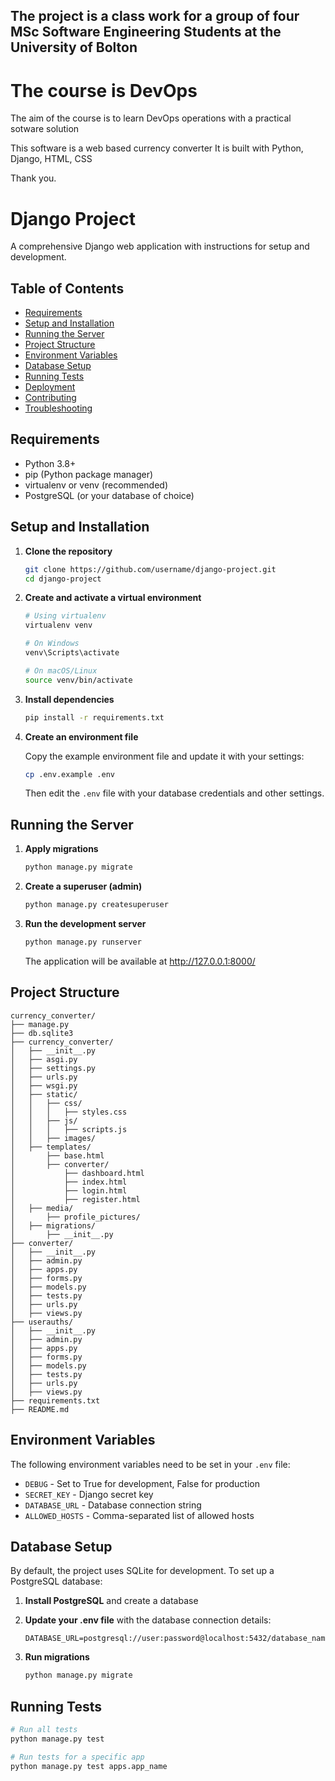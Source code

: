 ## The project is a class work for a group of four MSc Software Engineering Students at the University of Bolton
 # The course is DevOps
 
 The aim of the course is to learn DevOps operations with a practical sotware solution
 
 This software is a web based currency converter
 It is built with Python, Django, HTML, CSS
 
 Thank you.


# Django Project

A comprehensive Django web application with instructions for setup and development.

## Table of Contents
- [Requirements](#requirements)
- [Setup and Installation](#setup-and-installation)
- [Running the Server](#running-the-server)
- [Project Structure](#project-structure)
- [Environment Variables](#environment-variables)
- [Database Setup](#database-setup)
- [Running Tests](#running-tests)
- [Deployment](#deployment)
- [Contributing](#contributing)
- [Troubleshooting](#troubleshooting)

## Requirements

- Python 3.8+
- pip (Python package manager)
- virtualenv or venv (recommended)
- PostgreSQL (or your database of choice)

## Setup and Installation

1. **Clone the repository**

   ```bash
   git clone https://github.com/username/django-project.git
   cd django-project
   ```

2. **Create and activate a virtual environment**

   ```bash
   # Using virtualenv
   virtualenv venv
   
   # On Windows
   venv\Scripts\activate
   
   # On macOS/Linux
   source venv/bin/activate
   ```

3. **Install dependencies**

   ```bash
   pip install -r requirements.txt
   ```

4. **Create an environment file**

   Copy the example environment file and update it with your settings:

   ```bash
   cp .env.example .env
   ```

   Then edit the `.env` file with your database credentials and other settings.

## Running the Server

1. **Apply migrations**

   ```bash
   python manage.py migrate
   ```

2. **Create a superuser (admin)**

   ```bash
   python manage.py createsuperuser
   ```

3. **Run the development server**

   ```bash
   python manage.py runserver
   ```

   The application will be available at http://127.0.0.1:8000/

## Project Structure

```
currency_converter/
├── manage.py
├── db.sqlite3
├── currency_converter/
│   ├── __init__.py
│   ├── asgi.py
│   ├── settings.py
│   ├── urls.py
│   ├── wsgi.py
│   ├── static/
│   │   ├── css/
│   │   │   ├── styles.css
│   │   ├── js/
│   │   │   ├── scripts.js
│   │   ├── images/
│   ├── templates/
│       ├── base.html
│       ├── converter/
│           ├── dashboard.html
│           ├── index.html
│           ├── login.html
│           ├── register.html
│   ├── media/ 
│       ├── profile_pictures/
│   ├── migrations/
│       ├── __init__.py
├── converter/
│   ├── __init__.py
│   ├── admin.py
│   ├── apps.py
│   ├── forms.py
│   ├── models.py
│   ├── tests.py
│   ├── urls.py
│   ├── views.py
├── userauths/
│   ├── __init__.py
│   ├── admin.py
│   ├── apps.py
│   ├── forms.py
│   ├── models.py
│   ├── tests.py
│   ├── urls.py
│   ├── views.py
├── requirements.txt
├── README.md
```

## Environment Variables

The following environment variables need to be set in your `.env` file:

- `DEBUG` - Set to True for development, False for production
- `SECRET_KEY` - Django secret key
- `DATABASE_URL` - Database connection string
- `ALLOWED_HOSTS` - Comma-separated list of allowed hosts

## Database Setup

By default, the project uses SQLite for development. To set up a PostgreSQL database:

1. **Install PostgreSQL** and create a database

2. **Update your .env file** with the database connection details:

   ```
   DATABASE_URL=postgresql://user:password@localhost:5432/database_name
   ```

3. **Run migrations**

   ```bash
   python manage.py migrate
   ```

## Running Tests

```bash
# Run all tests
python manage.py test

# Run tests for a specific app
python manage.py test apps.app_name
```
